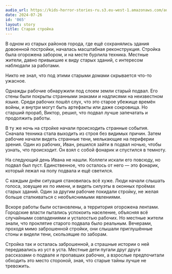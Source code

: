 ```yaml
---
audio_url: https://kids-horror-stories-ru.s3.eu-west-1.amazonaws.com/audio/065-old-construction-site.mp3
date: 2024-07-26
id: '065'
layout: story
title: Старая стройка
---
```


В одном из старых районов города, где ещё сохранялись здания довоенной постройки, началась масштабная реконструкция. Стройка была огорожена забором, и на месте бурлила техника. Местные жители, давно привыкшие к виду старых зданий, с интересом наблюдали за работами.

Никто не знал, что под этими старыми домами скрывается что-то ужасное.

Однажды рабочие обнаружили под слоем земли старый подвал. Его стены были покрыты странными знаками и надписями на неизвестном языке. Среди рабочих пошёл слух, что это старое убежище времён войны, и внутри могут быть артефакты или даже сокровища. Но старший прораб, Виктор, решил, что подвал лучше запечатать и продолжить работы.

В ту же ночь на стройке начали происходить странные события. Сначала техника стала выходить из строя без видимых причин. Затем рабочие начали видеть странные тени, мелькающие на периферии зрения. Один из рабочих, Иван, решился зайти в подвал ночью, чтобы узнать, что происходит. Он взял с собой фонарик и спустился в темноту.

На следующий день Ивана не нашли. Коллеги искали его повсюду, но подвал был пуст. Единственное, что осталось от него — это фонарик, который лежал на полу подвала и ещё светился.

С каждым днём ситуация становилась всё хуже. Люди начали слышать голоса, зовущие их по имени, и видеть силуэты в оконных проёмах старых зданий. Один за другим рабочие покидали стройку, не желая больше сталкиваться с необъяснимыми явлениями.

Вскоре работы были остановлены, а территория огорожена лентами. Городские власти пытались успокоить население, объясняя всё случайными совпадениями и усталостью рабочих. Но местные жители знали, что проклятие старого подвала было реальным. Вечерами, проходя мимо заброшенной стройки, они слышали приглушённые стоны и видели тени, скользящие по заборам.

Стройка так и осталась заброшенной, а страшные истории о ней передавались из уст в уста. Местные дети пугали друг друга рассказами о подвале и пропавших рабочих, а взрослые предпочитали обходить это место стороной, зная, что старые тайны лучше не тревожить.
